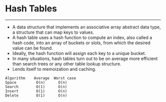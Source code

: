 # Hash Tables

---

- A data structure that implements an associative array abstract data type, a structure that can map keys to values.
- A hash table uses a hash function to compute an index, also called a hash code, into an array of buckets or slots, from which the desired value can be found.
- Ideally, the hash function will assign each key to a unique bucket.
- In many situations, hash tables turn out to be on average more efficient than search trees or any other table lookup structure.
- Lends itself to memoization and caching.

```
Algorithm	 Average  Worst case
Space         O(n)      O(n)
Search        O(1)      O(n)
Insert        O(1)      O(n)
Delete        O(1)      O(n)
```
